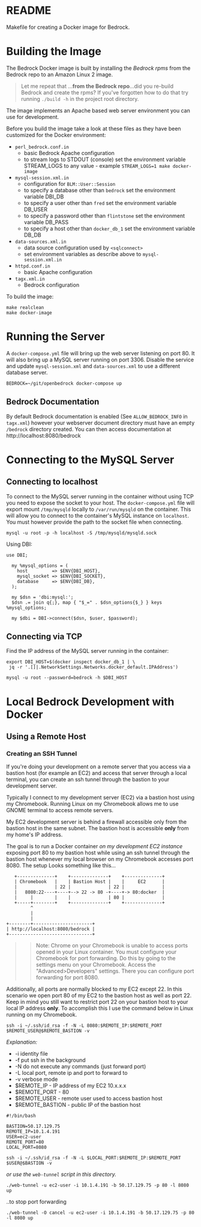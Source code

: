# README

Makefile for creating a Docker image for Bedrock.

# Building the Image

The Bedrock Docker image is built by installing the *Bedrock rpms* from the
Bedrock repo to an Amazon Linux 2 image.

> Let me repeat that ...__from the Bedrock repo__...did you re-build
> Bedrock and create the rpms? If you've forgotten how to do that 
> try running `./build -h`  in the project root directory.

The image implements an Apache based web server environment you can
use for development.

Before you build the image take a look at these files as they have
been customized for the Docker environment:

* `perl_bedrock.conf.in`
   * basic Bedrock Apache configuration
   * to stream logs to STDOUT (console) set the environment variable
     STREAM_LOGS to any value - example `STREAM_LOGS=1 make docker-image`
* `mysql-session.xml.in`
  * configuration for `BLM::User::Session`
  * to specify a database other than `bedrock` set the environment
    variable DBI_DB
  * to specify a user other than `fred` set the environment variable
    DB_USER 
  * to specify a password other than `flintstone` set the environment variable
    DB_PASS 
  * to specify a host other than `docker_db_1` set the environment variable
    DB_DB
* `data-sources.xml.in`
  * data source configuration used by `<sqlconnect>`
  * set environment variables as describe above to
    `mysql-session.xml.in`
* `httpd.conf.in`
  * basic Apache configuration
* `tagx.xml.in`
  * Bedrock configuration

To build the image:

```
make realclean
make docker-image
```

# Running the Server

A `docker-compose.yml` file will bring up the web server listening on
port 80. It will also bring up a MySQL server running on
port 3306. Disable the service and update `mysql-session.xml` and
`data-sources.xml` to use a different database server.

```
BEDROCK=~/git/openbedrock docker-compose up
```

## Bedrock Documentation

By default Bedrock documentation is enabled (See `ALLOW_BEDROCK_INFO`
in `tagx.xml`) however your webserver document directory must have an empty
`/bedrock` directory created. You can then access documentation at
http://localhost:8080/bedrock

# Connecting to the MySQL Server

## Connecting to localhost

To connect to the MySQL server running in the container without using
TCP you need to expose the socket to your host.  The
`docker-compose.yml` file will export mount
`/tmp/mysqld` locally to `/var/run/mysqld` on the container. This will
allow you to connect to the container's MySQL instance on `localhost`.
You must however provide the path to the socket file when connecting.

```
mysql -u root -p -h localhost -S /tmp/mysqld/mysqld.sock
```

Using DBI:

```
use DBI;

  my %mysql_options = (
    host         => $ENV{DBI_HOST},
    mysql_socket => $ENV{DBI_SOCKET},
    database     => $ENV{DBI_DB},
  );
 
  my $dsn = 'dbi:mysql:';
  $dsn .= join q{;}, map { "$_=" . $dsn_options{$_} } keys %mysql_options;

  my $dbi = DBI->connect($dsn, $user, $password);

```

## Connecting via TCP

Find the IP address of the MySQL server running in the container:

```
export DBI_HOST=$(docker inspect docker_db_1 | \
 jq -r '.[]|.NetworkSettings.Networks.docker_default.IPAddress')
 
mysql -u root --password=bedrock -h $DBI_HOST
```

# Local Bedrock Development with Docker

## Using a Remote Host

### Creating an SSH Tunnel

If you're doing your development on a remote server that you access
via a bastion host (for example an EC2) and access that server through
a local terminal, you can create an ssh tunnel through the bastion to
your development server.

Typically I connect to my development server (EC2) via a bastion host
using my Chromebook. Running Linux on my Chromebook allows me to use
GNOME terminal to access remote servers.

My EC2 development server is behind a firewall accessible only from
the bastion host in the same subnet.  The bastion host is accessible
__only__ from my home's IP address. 

The goal is to run a Docker container _on my development EC2 instance_
exposing port 80 to my bastion host while using an ssh tunnel through
the bastion host whenever my local browser on my Chromebook accesses
port 8080.  The setup Looks something like this...

```
   +--------------+    +--------------+    +--------------+
   | Chromebook   |    | Bastion Host |    |     EC2      |
   |              | 22 |              | 22 |              |
   |   8080:22----+----+--> 22 -> 80 -+----+-> 80:docker  |
   |     |        |    |              | 80 |              |
   +-----+--------+    +--------------+    +--------------+
         ^
         |
         |
+--------+----------------------+
| http://localhost:8080/bedrock |
+-------------------------------+

```

>>Note: Chrome on your Chromebook is unable to access ports opened in
your Linux container.  You must configure your Chromebook for port
forwarding. Do this by going to the settings menu on your
Chromebook. Access the "Advanced>Developers" settings.  There you can
configure port forwarding for port 8080.

Additionally, all ports are normally blocked to my EC2 except 22. In this scenario
we open port 80 of my EC2 to the bastion host as well as port 22. Keep
in mind you still want to restrict port 22 on your bastion host to
your local IP address __only__.
To accomplish this I use the command below in Linux running on my Chromebook.

```
ssh -i ~/.ssh/id_rsa -f -N -L 8080:$REMOTE_IP:$REMOTE_PORT $REMOTE_USER@$REMOTE_BASTION -v 
```

*Explanation:*

* -i identity file
* -f put ssh in the background
* -N do not execute any commands (just forward port)
* -L local port, remote ip and port to forward to
* -v verbose mode
* $REMOTE_IP - IP address of my EC2 10.x.x.x
* $REMOTE_PORT - 80
* $REMOTE_USER - remote user used to access bastion host
* $REMOTE_BASTION - public IP of the bastion host

```
#!/bin/bash

BASTION=50.17.129.75
REMOTE_IP=10.1.4.191
USER=ec2-user
REMOTE_PORT=80
LOCAL_PORT=8080

ssh -i ~/.ssh/id_rsa -f -N -L $LOCAL_PORT:$REMOTE_IP:$REMOTE_PORT $USER@$BASTION -v
```

_or use the `web-tunnel` script in this directory._

```
./web-tunnel -u ec2-user -i 10.1.4.191 -b 50.17.129.75 -p 80 -l 8080 up
```

..to stop port forwarding

```
./web-tunnel -O cancel -u ec2-user -i 10.1.4.191 -b 50.17.129.75 -p 80 -l 8080 up
```

